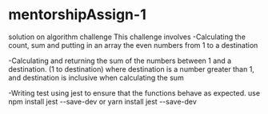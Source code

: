 # mentorshipAssign-1
solution on algorithm challenge
This challenge involves 
-Calculating the count, sum and putting in an array the even numbers from 1 to a destination

-Calculating and returning the sum of the numbers between 1 and a destination.
  (1 to destination) where destination is a number greater than 1, and destination is inclusive when calculating the sum

-Writing test using jest to ensure that the functions behave as expected.
use npm install jest --save-dev or yarn install jest --save-dev

